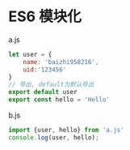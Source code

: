# ES6 模块化

a.js

```JavaScript
let user = {
    name: 'baizhi958216',
    uid:'123456'
}
// 导出, default为默认导出
export default user
export const hello = 'Hello'
```

b.js

```JavaScript
import {user, hello} from 'a.js'
console.log(user, hello);
```
